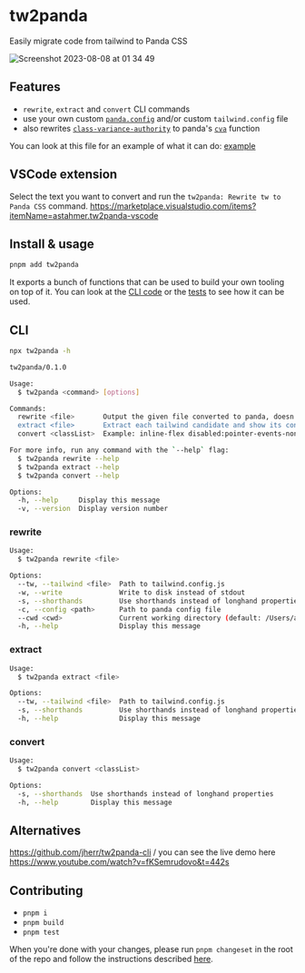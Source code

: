# tw2panda

Easily migrate code from tailwind to Panda CSS

![Screenshot 2023-08-08 at 01 34 49](https://github.com/astahmer/tw2panda/assets/47224540/47992889-6330-47fa-8e15-a0ccd2e4ae02)

## Features

- `rewrite`, `extract` and `convert` CLI commands
- use your own custom [`panda.config`](https://panda-css.com/docs/references/config) and/or custom `tailwind.config`
  file
- also rewrites [`class-variance-authority`](https://cva.style/docs) to panda's
  [`cva`](https://panda-css.com/docs/concepts/recipes#atomic-recipe-or-cva) function

You can look at this file for an example of what it can do:
[example](./packages/tw2panda/tests/rewrite-tw-file-content-to-panda.test.ts)

## VSCode extension

Select the text you want to convert and run the `tw2panda: Rewrite tw to Panda CSS` command.
https://marketplace.visualstudio.com/items?itemName=astahmer.tw2panda-vscode

## Install & usage

```sh
pnpm add tw2panda
```

It exports a bunch of functions that can be used to build your own tooling on top of it. You can look at the
[CLI code](packages/tw2panda/src/cli.ts) or the
[tests](packages/tw2panda/tests/rewrite-tw-file-content-to-panda.test.ts) to see how it can be used.

## CLI

```sh
npx tw2panda -h
```

```sh
tw2panda/0.1.0

Usage:
  $ tw2panda <command> [options]

Commands:
  rewrite <file>       Output the given file converted to panda, doesn't actually write to disk unless using -w
  extract <file>       Extract each tailwind candidate and show its converted output, doesn't actually write to disk
  convert <classList>  Example: inline-flex disabled:pointer-events-none underline-offset-4

For more info, run any command with the `--help` flag:
  $ tw2panda rewrite --help
  $ tw2panda extract --help
  $ tw2panda convert --help

Options:
  -h, --help     Display this message
  -v, --version  Display version number
```

### rewrite

```sh
Usage:
  $ tw2panda rewrite <file>

Options:
  --tw, --tailwind <file>  Path to tailwind.config.js
  -w, --write              Write to disk instead of stdout
  -s, --shorthands         Use shorthands instead of longhand properties
  -c, --config <path>      Path to panda config file
  --cwd <cwd>              Current working directory (default: /Users/astahmer/dev/alex/tailwind-to-css-in-js/packages/tw2panda)
  -h, --help               Display this message
```

### extract

```sh
Usage:
  $ tw2panda extract <file>

Options:
  --tw, --tailwind <file>  Path to tailwind.config.js
  -s, --shorthands         Use shorthands instead of longhand properties
  -h, --help               Display this message
```

### convert

```sh
Usage:
  $ tw2panda convert <classList>

Options:
  -s, --shorthands  Use shorthands instead of longhand properties
  -h, --help        Display this message
```

## Alternatives

https://github.com/jherr/tw2panda-cli / you can see the live demo here
https://www.youtube.com/watch?v=fKSemrudovo&t=442s

## Contributing

- `pnpm i`
- `pnpm build`
- `pnpm test`

When you're done with your changes, please run `pnpm changeset` in the root of the repo and follow the instructions
described [here](https://github.com/changesets/changesets/blob/main/docs/intro-to-using-changesets.md).
